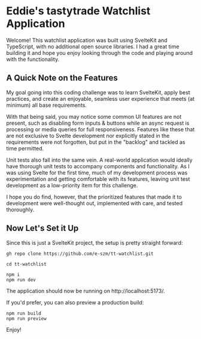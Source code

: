 # Eddie's tastytrade Watchlist Application

Welcome! This watchlist application was built using SvelteKit and TypeScript, with no additional open source libraries. I had a great time building it and hope you enjoy looking through the code and playing around with the functionality.

## A Quick Note on the Features

My goal going into this coding challenge was to learn SvelteKit, apply best practices, and create an enjoyable, seamless user experience that meets (at minimum) all base requirements.

With that being said, you may notice some common UI features are not present, such as disabling form inputs & buttons while an async request is processing or media queries for full responsiveness. Features like these that are not exclusive to Svelte development nor explicitly stated in the requirements were not forgotten, but put in the "backlog" and tackled as time permitted.

Unit tests also fall into the same vein. A real-world application would ideally have thorough unit tests to accompany components and functionality. As I was using Svelte for the first time, much of my development process was experimentation and getting comfortable with its features, leaving unit test development as a low-priority item for this challenge.

I hope you do find, however, that the prioritized features that made it to development were well-thought out, implemented with care, and tested thoroughly.

## Now Let's Set it Up

Since this is just a SvelteKit project, the setup is pretty straight forward:

```
gh repo clone https://github.com/e-szm/tt-watchlist.git

cd tt-watchlist

npm i
npm run dev
```

The application should now be running on http://localhost:5173/.

If you'd prefer, you can also preview a production build:

```
npm run build
npm run preview
```

Enjoy!
